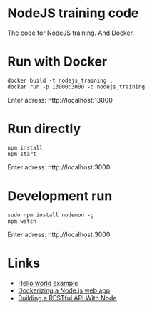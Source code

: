 # NodeJS training code

The code for NodeJS training. And Docker.

# Run with Docker

```
docker build -­t nodejs_training .
docker run ­-p 13000:3000 -­d nodejs_training
```

Enter adress: http://localhost:13000

# Run directly

```
npm install
npm start
```
Enter adress: http://localhost:3000

# Development run

```
sudo npm install nodemon -g
npm watch
```

Enter adress: http://localhost:3000

# Links

 * [Hello world example](https://expressjs.com/en/starter/hello-world.html)
 * [Dockerizing a Node.js web app](https://nodejs.org/en/docs/guides/nodejs-docker-webapp/)
 * [Building a RESTful API With Node](http://www.snnmo.com/blog/articles/node/building-a-restful-api-with-node.shtml)

